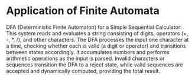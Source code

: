 # Application of Finite Automata

 DFA (Deterministic Finite Automaton) for a Simple Sequential Calculator: This system reads and evaluates a string consisting of digits, operators (+, -, *, /), and other characters. The DFA processes the input one character at a time, checking whether each is valid (a digit or operator) and transitions between states accordingly. It accumulates numbers and performs arithmetic operations as the input is parsed. Invalid characters or sequences transition the DFA to a reject state, while valid sequences are accepted and dynamically computed, providing the total result.


